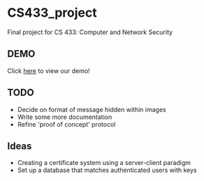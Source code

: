 # CS433_project

Final project for CS 433: Computer and Network Security

## DEMO

Click [here](https://uoregon-my.sharepoint.com/:v:/g/personal/eliotm_uoregon_edu/EUYrOuG07PBGv4W9QQ2uzDsB9tLYUoVmdgfRCaFpapJUkg?e=jCLAwS) to view our demo!


## TODO

- Decide on format of message hidden within images
- Write some more documentation
- Refine 'proof of concept' protocol

## Ideas

- Creating a certificate system using a server-client paradigm
- Set up a database that matches authenticated users with keys
